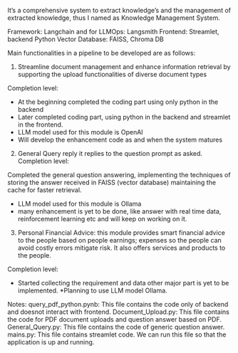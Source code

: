 It’s a comprehensive system to extract knowledge’s and the management of extracted knowledge, thus I named as Knowledge Management System.

Framework: Langchain and for LLMOps:  Langsmith
Frontend: Streamlet, backend Python
Vector Database: FAISS, Chroma DB

Main functionalities in a pipeline to be developed are as follows:
1. Streamline document management and enhance information retrieval by supporting the upload functionalities of diverse document types

Completion level: 
* At the beginning completed the coding part using only python in the backend
* Later completed coding part, using python in the backend and streamlet in the frontend.
* LLM model used for this module is OpenAI
* Will develop the enhancement code as and when the system matures

2. General Query reply it replies to the question prompt as asked.
Completion level:

Completed the general question answering, implementing the techniques of storing the answer received in FAISS (vector database) maintaining the cache for faster retrieval.
* LLM model used for this module is Ollama
* many enhancement is yet to be done, like answer with real time data, reinforcement learning etc and will keep on working on it.

3. Personal Financial Advice: this module provides smart financial advice to the people based on people earnings; expenses so the people can avoid costly errors mitigate risk. It also offers services and products to the people.

Completion level:
* Started collecting the requirement and data other major part is yet to be implemented.
*Planning to use LLM model Ollama.

Notes:
query_pdf_python.pynb: This file contains the code only of backend and doesnot interact with frontend.
Document_Upload.py: This file contains the code for PDF document uploads and question answer based on PDF.
General_Query.py: This file contains the code of generic question answer.
mains.py: This file contains streamlet code. We can run this file so that the application is up and running.






